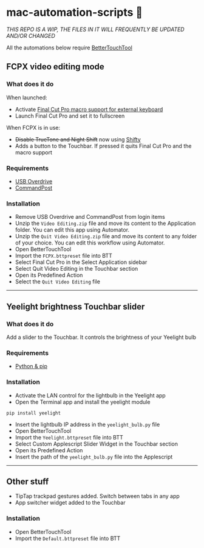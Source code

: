 # mac-automation-scripts 🤖
*THIS REPO IS A WIP, THE FILES IN IT WILL FREQUENTLY BE UPDATED AND/OR CHANGED*

All the automations below require [BetterTouchTool](https://a.paddle.com/v2/click/30842/40874?link=1061)

## FCPX video editing mode
### What does it do
When launched:
* Activate [Final Cut Pro macro support for external keyboard](https://github.com/JFtechOfficial/FCPX-macro-keyboard)
* Launch Final Cut Pro and set it to fullscreen

When FCPX is in use:
* ~~Disable TrueTone and Night Shift~~ now using [Shifty](https://shifty.natethompson.io/en/)
* Adds a button to the Touchbar. If pressed it quits Final Cut Pro and the macro support

### Requirements
* [USB Overdrive](http://www.usboverdrive.com/USBOverdrive/News.html)
* [CommandPost](http://commandpost.io)

### Installation
* Remove USB Overdrive and CommandPost from login items
* Unzip the `Video Editing.zip` file and move its content to the Application folder. You can edit this app using Automator.
* Unzip the `Quit Video Editing.zip` file and move its content to any folder of your choice. You can edit this workflow using Automator.
* Open BetterTouchTool
* Import the `FCPX.bttpreset` file into BTT
* Select Final Cut Pro in the Select Application sidebar
* Select Quit Video Editing in the Touchbar section
* Open its Predefined Action 
* Select the `Quit Video Editing` file

---
## Yeelight brightness Touchbar slider
### What does it do
Add a slider to the Touchbar. It controls the brightness of your Yeelight bulb

### Requirements
* [Python & pip](https://www.python.org/downloads/)

### Installation
* Activate the LAN control for the lightbulb in the Yeelight app
* Open the Terminal app and install the yeelight module
```shell
pip install yeelight
```
* Insert the lightbulb IP address in the `yeelight_bulb.py` file
* Open BetterTouchTool
* Import the `Yeelight.bttpreset` file into BTT
* Select Custom Applescript Slider Widget in the Touchbar section
* Open its Predefined Action
* Insert the path of the `yeelight_bulb.py` file into the Applescript 

---
## Other stuff
* TipTap trackpad gestures added. Switch between tabs in any app
* App switcher widget added to the Touchbar

### Installation
* Open BetterTouchTool
* Import the `Default.bttpreset` file into BTT
